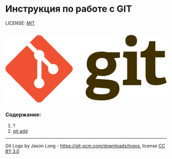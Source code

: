 # Инструкция по работе с GIT

LICENSE: [MIT](./license.md)

![Git-logo](./assets/git-logo.png)
---

### Содержание:
1. ?
2. [git add](/assets/add.md)


---

Git Logo by Jason Long - https://git-scm.com/downloads/logos, license [CC BY 3.0](https://creativecommons.org/licenses/by/3.0/)

